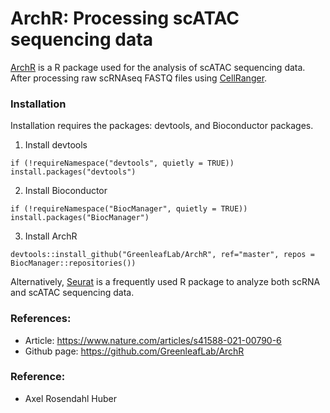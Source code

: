 # ArchR: Processing scATAC sequencing data

[ArchR](https://www.archrproject.com/) is a R package used for the analysis of scATAC sequencing data. After processing raw scRNAseq FASTQ files using [CellRanger](https://bbglab.github.io/bbgwiki/Methods/Sequencing/singleCell/CellRanger/). 


### Installation
Installation requires the packages: devtools, and Bioconductor packages. 

1. Install devtools

```
if (!requireNamespace("devtools", quietly = TRUE)) install.packages("devtools")
```
2. Install Bioconductor

```
if (!requireNamespace("BiocManager", quietly = TRUE)) install.packages("BiocManager")
```

3. Install ArchR
```
devtools::install_github("GreenleafLab/ArchR", ref="master", repos = BiocManager::repositories())
```



Alternatively, [Seurat](https://bbglab.github.io/bbgwiki/Methods/Sequencing/singleCell/Seurat_scRNA_seq/) is a frequently used R package to analyze both scRNA and scATAC sequencing data. 


### References: 

- Article: https://www.nature.com/articles/s41588-021-00790-6
- Github page: https://github.com/GreenleafLab/ArchR
 


### Reference: 
- Axel Rosendahl Huber